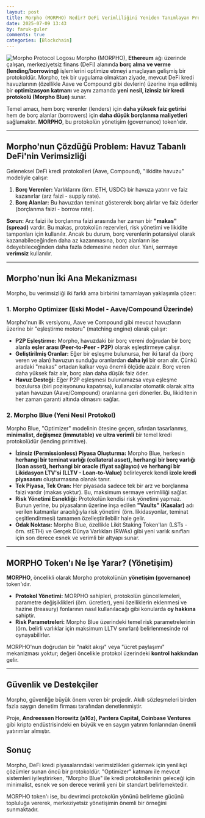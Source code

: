 ```yaml
---
layout: post
title: Morpho (MORPHO) Nedir? DeFi Verimliliğini Yeniden Tanımlayan Protokol
date: 2025-07-09 13:43
by: faruk-guler
comments: true
categories: [Blockchain]
---
```


![Morpho Protocol Logosu](https://farukguler.com/assets/post_images/morpho.PNG) Morpho (MORPHO), **Ethereum** ağı üzerinde çalışan, merkeziyetsiz finans (DeFi) alanında **borç alma ve verme (lending/borrowing)** işlemlerini optimize etmeyi amaçlayan gelişmiş bir protokoldür. Morpho, tek bir uygulama olmaktan ziyade, mevcut DeFi kredi havuzlarının (özellikle Aave ve Compound gibi devlerin) üzerine inşa edilmiş bir **optimizasyon katmanı** ve aynı zamanda **yeni nesil, izinsiz bir kredi protokolü (Morpho Blue)** sunar.

Temel amacı, hem borç verenler (lenders) için **daha yüksek faiz getirisi** hem de borç alanlar (borrowers) için **daha düşük borçlanma maliyetleri** sağlamaktır. **MORPHO**, bu protokolün yönetişim (governance) token'ıdır.

---

## Morpho'nun Çözdüğü Problem: Havuz Tabanlı DeFi'nin Verimsizliği

Geleneksel DeFi kredi protokolleri (Aave, Compound), "likidite havuzu" modeliyle çalışır:

1.  **Borç Verenler:** Varlıklarını (örn. ETH, USDC) bir havuza yatırır ve faiz kazanırlar (arz faizi - supply rate).
2.  **Borç Alanlar:** Bu havuzdan teminat göstererek borç alırlar ve faiz öderler (borçlanma faizi - borrow rate).

**Sorun:** Arz faizi ile borçlanma faizi arasında her zaman bir **"makas" (spread)** vardır. Bu makas, protokolün rezervleri, risk yönetimi ve likidite tamponları için kullanılır. Ancak bu durum, borç verenlerin potansiyel olarak kazanabileceğinden daha az kazanmasına, borç alanların ise ödeyebileceğinden daha fazla ödemesine neden olur. Yani, sermaye **verimsiz** kullanılır.

---

## Morpho'nun İki Ana Mekanizması

Morpho, bu verimsizliği iki farklı ama birbirini tamamlayan yaklaşımla çözer:

### 1. Morpho Optimizer (Eski Model - Aave/Compound Üzerinde)

Morpho'nun ilk versiyonu, Aave ve Compound gibi mevcut havuzların üzerine bir "eşleştirme motoru" (matching engine) olarak çalışır:

* **P2P Eşleştirme:** Morpho, havuzdaki bir borç vereni doğrudan bir borç alanla **eşler arası (Peer-to-Peer - P2P)** olarak eşleştirmeye çalışır.
* **Geliştirilmiş Oranlar:** Eğer bir eşleşme bulunursa, her iki taraf da (borç veren ve alan) havuzun sunduğu oranlardan **daha iyi** bir oran alır. Çünkü aradaki "makas" ortadan kalkar veya önemli ölçüde azalır. Borç veren daha yüksek faiz alır, borç alan daha düşük faiz öder.
* **Havuz Desteği:** Eğer P2P eşleşmesi bulunamazsa veya eşleşme bozulursa (biri pozisyonunu kapatırsa), kullanıcılar otomatik olarak altta yatan havuzun (Aave/Compound) oranlarına geri dönerler. Bu, likiditenin her zaman garanti altında olmasını sağlar.

### 2. Morpho Blue (Yeni Nesil Protokol)

Morpho Blue, "Optimizer" modelinin ötesine geçen, sıfırdan tasarlanmış, **minimalist, değişmez (immutable) ve ultra verimli** bir temel kredi protokolüdür (lending primitive).

* **İzinsiz (Permissionless) Piyasa Oluşturma:** Morpho Blue, herkesin **herhangi bir teminat varlığı (collateral asset), herhangi bir borç varlığı (loan asset), herhangi bir oracle (fiyat sağlayıcı) ve herhangi bir Likidasyon LTV'si (LLTV - Loan-to-Value)** belirleyerek kendi **izole kredi piyasasını** oluşturmasına olanak tanır.
* **Tek Piyasa, Tek Oran:** Her piyasada sadece tek bir arz ve borçlanma faizi vardır (makas yoktur). Bu, maksimum sermaye verimliliği sağlar.
* **Risk Yönetimi Esnekliği:** Protokolün kendisi risk yönetimi yapmaz. Bunun yerine, bu piyasaların üzerine inşa edilen **"Vaults" (Kasalar)** adı verilen katmanlar aracılığıyla risk yönetimi (örn. likidasyonlar, teminat çeşitlendirmesi) tamamen özelleştirilebilir hale gelir.
* **Odak Noktası:** Morpho Blue, özellikle Likit Staking Token'ları (LSTs - örn. stETH) ve Gerçek Dünya Varlıkları (RWAs) gibi yeni varlık sınıfları için son derece esnek ve verimli bir altyapı sunar.

---

## MORPHO Token'ı Ne İşe Yarar? (Yönetişim)

**MORPHO**, öncelikli olarak Morpho protokolünün **yönetişim (governance)** token'ıdır.

* **Protokol Yönetimi:** MORPHO sahipleri, protokolün güncellemeleri, parametre değişiklikleri (örn. ücretler), yeni özelliklerin eklenmesi ve hazine (treasury) fonlarının nasıl kullanılacağı gibi konularda **oy hakkına** sahiptir.
* **Risk Parametreleri:** Morpho Blue üzerindeki temel risk parametrelerinin (örn. belirli varlıklar için maksimum LLTV sınırları) belirlenmesinde rol oynayabilirler.

MORPHO'nun doğrudan bir "nakit akışı" veya "ücret paylaşımı" mekanizması yoktur; değeri öncelikle protokol üzerindeki **kontrol hakkından** gelir.

---

## Güvenlik ve Destekçiler

Morpho, güvenliğe büyük önem veren bir projedir. Akıllı sözleşmeleri birden fazla saygın denetim firması tarafından denetlenmiştir.

Proje, **Andreessen Horowitz (a16z), Pantera Capital, Coinbase Ventures** gibi kripto endüstrisindeki en büyük ve en saygın yatırım fonlarından önemli yatırımlar almıştır.

## Sonuç

Morpho, DeFi kredi piyasalarındaki verimsizlikleri gidermek için yenilikçi çözümler sunan öncü bir protokoldür. "Optimizer" katmanı ile mevcut sistemleri iyileştirirken, "Morpho Blue" ile kredi protokollerinin geleceği için minimalist, esnek ve son derece verimli yeni bir standart belirlemektedir.

MORPHO token'ı ise, bu devrimci protokolün yönünü belirleme gücünü topluluğa vererek, merkeziyetsiz yönetişimin önemli bir örneğini sunmaktadır.